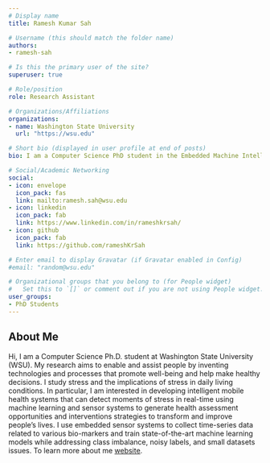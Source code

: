```yaml
---
# Display name
title: Ramesh Kumar Sah

# Username (this should match the folder name)
authors:
- ramesh-sah

# Is this the primary user of the site?
superuser: true

# Role/position
role: Research Assistant

# Organizations/Affiliations
organizations:
- name: Washington State University
  url: "https://wsu.edu"

# Short bio (displayed in user profile at end of posts)
bio: I am a Computer Science PhD student in the Embedded Machine Intelligence Laboratory (EMIL) at Washington State University, Pullman.

# Social/Academic Networking
social:
- icon: envelope
  icon_pack: fas
  link: mailto:ramesh.sah@wsu.edu
- icon: linkedin
  icon_pack: fab
  link: https://www.linkedin.com/in/rameshkrsah/
- icon: github
  icon_pack: fab
  link: https://github.com/rameshKrSah

# Enter email to display Gravatar (if Gravatar enabled in Config)
#email: "random@wsu.edu"

# Organizational groups that you belong to (for People widget)
#   Set this to `[]` or comment out if you are not using People widget.
user_groups:
- PhD Students
---
```

## About Me
Hi, I am a Computer Science Ph.D. student at Washington State University (WSU). My research aims to enable and assist people by inventing technologies and processes that promote well-being and help make healthy decisions. I study stress and the implications of stress in daily living conditions. In particular, I am interested in developing intelligent mobile health systems that can detect moments of stress in real-time using machine learning and sensor systems to generate health assessment opportunities and interventions strategies to transform and improve people’s lives. I use embedded sensor systems to collect time-series data related to various bio-markers and train state-of-the-art machine learning models while addressing class imbalance, noisy labels, and small datasets issues. To learn more about me [website](https://rameshkrsah.github.io/).
